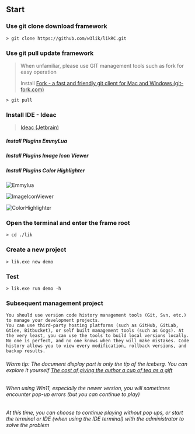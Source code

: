 ## Start

### Use git clone download framework

```text
> git clone https://github.com/w3lik/likRC.git
```

### Use git pull update framework

> When unfamiliar, please use GIT management tools such as fork for easy operation
>
> Install <a target="_blank" href="https://www.git-fork.com">Fork - a fast and friendly git client for Mac and Windows (git-fork.com)</a>

```text
> git pull
```

### Install IDE - Ideac

> <a target="_blank" href="https://www.jetbrains.com/idea/download/#section=windows">Ideac (Jetbrain)</a>

##### Install Plugins EmmyLua

##### Install Plugins Image Icon Viewer

##### Install Plugins Color Highlighter

![Emmylua](/assets/emmylua.png)

![ImageIconViewer](/assets/imageIconViewer.png)

![ColorHighlighter](/assets/colorHighlighter.png)

### Open the terminal and enter the frame root

```
> cd ./lik
```

### Create a new project

```
> lik.exe new demo
```

### Test

```
> lik.exe run demo -h
```

### Subsequent management project

```text
You should use version code history management tools (Git, Svn, etc.) to manage your development projects.
You can use third-party hosting platforms (such as GitHub, GitLab, Gtiee, Bitbucket), or self built management tools (such as Gogs). At the very least, you can use the tools to build local versions locally.
No one is perfect, and no one knows when they will make mistakes. Code history allows you to view every modification, rollback versions, and backup results.
```

###### Warm tip: The document display part is only the tip of the iceberg. You can explore it yourself <a target="_blank" href="https://afdian.net/a/hunzsig">The cost of giving the author a cup of tea as a gift</a>

###### When using Win11, especially the newer version, you will sometimes encounter pop-up errors (but you can continue to play)

###### At this time, you can choose to continue playing without pop ups, or start the terminal or IDE (when using the IDE terminal) with the administrator to solve the problem
